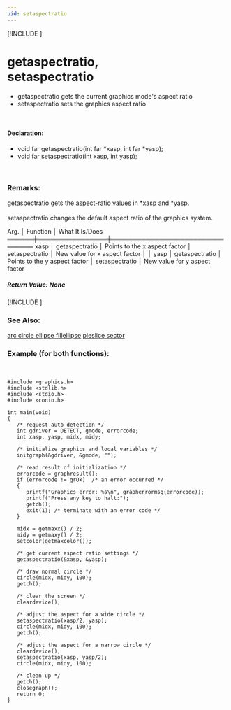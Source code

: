 ```yaml
---
uid: setaspectratio
---
```

[!INCLUDE [](../includes/graphics_header.md)]
# getaspectratio,<br>setaspectratio
* getaspectratio gets the current graphics mode's aspect ratio
* setaspectratio sets the graphics aspect ratio

<br>

#### Declaration:
* void far getaspectratio(int far *xasp, int far *yasp);
* void far setaspectratio(int xasp, int yasp);

<br>

### Remarks:
getaspectratio gets the [aspect-ratio values](aspect_ratio.md) in *xasp and *yasp.<br><br>
setaspectratio changes the default aspect ratio of the graphics system.<br>

<div class="data">
  Arg. │ Function       │ What It Is/Does
 ══════╪════════════════╪════════════════════════════════
  xasp │ getaspectratio │ Points to the x aspect factor
       │ setaspectratio │ New value for x aspect factor
       │                │
  yasp │ getaspectratio │ Points to the y aspect factor
       │ setaspectratio │ New value for y aspect factor
<br></div>

##### Return Value:  None

[!INCLUDE [](../includes/portability.md)]

### See Also:
<div class="data"><a href="arc.md">  arc        </a> <a href="circle.md">  circle     </a> <a href="ellipse.md">  ellipse    </a> <a href="fillellipse.md">  fillellipse</a> <a href="pieslice.md">  pieslice   </a>
<a href="sector.md">  sector     </a>
<br></div>

### Example (for both functions):

<br>

```
#include <graphics.h>
#include <stdlib.h>
#include <stdio.h>
#include <conio.h>

int main(void)
{
   /* request auto detection */
   int gdriver = DETECT, gmode, errorcode;
   int xasp, yasp, midx, midy;

   /* initialize graphics and local variables */
   initgraph(&gdriver, &gmode, "");

   /* read result of initialization */
   errorcode = graphresult();
   if (errorcode != grOk)  /* an error occurred */
   {
      printf("Graphics error: %s\n", grapherrormsg(errorcode));
      printf("Press any key to halt:");
      getch();
      exit(1); /* terminate with an error code */
   }

   midx = getmaxx() / 2;
   midy = getmaxy() / 2;
   setcolor(getmaxcolor());

   /* get current aspect ratio settings */
   getaspectratio(&xasp, &yasp);

   /* draw normal circle */
   circle(midx, midy, 100);
   getch();

   /* clear the screen */
   cleardevice();

   /* adjust the aspect for a wide circle */
   setaspectratio(xasp/2, yasp);
   circle(midx, midy, 100);
   getch();

   /* adjust the aspect for a narrow circle */
   cleardevice();
   setaspectratio(xasp, yasp/2);
   circle(midx, midy, 100);

   /* clean up */
   getch();
   closegraph();
   return 0;
}
```

<br>